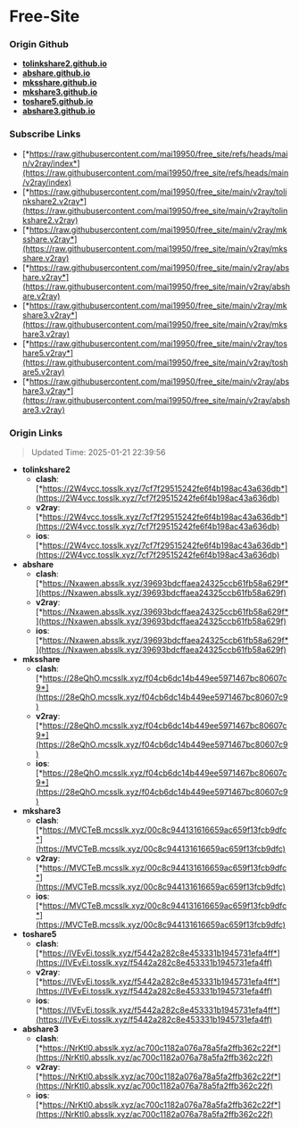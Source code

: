 # Free-Site

### Origin Github

- [**tolinkshare2.github.io**](https://github.com/tolinkshare2/tolinkshare2.github.io)
- [**abshare.github.io**](https://github.com/abshare/abshare.github.io)
- [**mksshare.github.io**](https://github.com/mksshare/mksshare.github.io)
- [**mkshare3.github.io**](https://github.com/mkshare3/mkshare3.github.io)
- [**toshare5.github.io**](https://github.com/toshare5/toshare5.github.io)
- [**abshare3.github.io**](https://github.com/abshare3/abshare3.github.io)

### Subscribe Links

- [*https://raw.githubusercontent.com/mai19950/free_site/refs/heads/main/v2ray/index*](https://raw.githubusercontent.com/mai19950/free_site/refs/heads/main/v2ray/index)
- [*https://raw.githubusercontent.com/mai19950/free_site/main/v2ray/tolinkshare2.v2ray*](https://raw.githubusercontent.com/mai19950/free_site/main/v2ray/tolinkshare2.v2ray)
- [*https://raw.githubusercontent.com/mai19950/free_site/main/v2ray/mksshare.v2ray*](https://raw.githubusercontent.com/mai19950/free_site/main/v2ray/mksshare.v2ray)
- [*https://raw.githubusercontent.com/mai19950/free_site/main/v2ray/abshare.v2ray*](https://raw.githubusercontent.com/mai19950/free_site/main/v2ray/abshare.v2ray)
- [*https://raw.githubusercontent.com/mai19950/free_site/main/v2ray/mkshare3.v2ray*](https://raw.githubusercontent.com/mai19950/free_site/main/v2ray/mkshare3.v2ray)
- [*https://raw.githubusercontent.com/mai19950/free_site/main/v2ray/toshare5.v2ray*](https://raw.githubusercontent.com/mai19950/free_site/main/v2ray/toshare5.v2ray)
- [*https://raw.githubusercontent.com/mai19950/free_site/main/v2ray/abshare3.v2ray*](https://raw.githubusercontent.com/mai19950/free_site/main/v2ray/abshare3.v2ray)

### Origin Links

> Updated Time: 2025-01-21 22:39:56

- **tolinkshare2**
  - **clash**: [*https://2W4vcc.tosslk.xyz/7cf7f29515242fe6f4b198ac43a636db*](https://2W4vcc.tosslk.xyz/7cf7f29515242fe6f4b198ac43a636db)
  - **v2ray**: [*https://2W4vcc.tosslk.xyz/7cf7f29515242fe6f4b198ac43a636db*](https://2W4vcc.tosslk.xyz/7cf7f29515242fe6f4b198ac43a636db)
  - **ios**: [*https://2W4vcc.tosslk.xyz/7cf7f29515242fe6f4b198ac43a636db*](https://2W4vcc.tosslk.xyz/7cf7f29515242fe6f4b198ac43a636db)
- **abshare**
  - **clash**: [*https://Nxawen.absslk.xyz/39693bdcffaea24325ccb61fb58a629f*](https://Nxawen.absslk.xyz/39693bdcffaea24325ccb61fb58a629f)
  - **v2ray**: [*https://Nxawen.absslk.xyz/39693bdcffaea24325ccb61fb58a629f*](https://Nxawen.absslk.xyz/39693bdcffaea24325ccb61fb58a629f)
  - **ios**: [*https://Nxawen.absslk.xyz/39693bdcffaea24325ccb61fb58a629f*](https://Nxawen.absslk.xyz/39693bdcffaea24325ccb61fb58a629f)
- **mksshare**
  - **clash**: [*https://28eQhO.mcsslk.xyz/f04cb6dc14b449ee5971467bc80607c9*](https://28eQhO.mcsslk.xyz/f04cb6dc14b449ee5971467bc80607c9)
  - **v2ray**: [*https://28eQhO.mcsslk.xyz/f04cb6dc14b449ee5971467bc80607c9*](https://28eQhO.mcsslk.xyz/f04cb6dc14b449ee5971467bc80607c9)
  - **ios**: [*https://28eQhO.mcsslk.xyz/f04cb6dc14b449ee5971467bc80607c9*](https://28eQhO.mcsslk.xyz/f04cb6dc14b449ee5971467bc80607c9)
- **mkshare3**
  - **clash**: [*https://MVCTeB.mcsslk.xyz/00c8c944131616659ac659f13fcb9dfc*](https://MVCTeB.mcsslk.xyz/00c8c944131616659ac659f13fcb9dfc)
  - **v2ray**: [*https://MVCTeB.mcsslk.xyz/00c8c944131616659ac659f13fcb9dfc*](https://MVCTeB.mcsslk.xyz/00c8c944131616659ac659f13fcb9dfc)
  - **ios**: [*https://MVCTeB.mcsslk.xyz/00c8c944131616659ac659f13fcb9dfc*](https://MVCTeB.mcsslk.xyz/00c8c944131616659ac659f13fcb9dfc)
- **toshare5**
  - **clash**: [*https://IVEvEi.tosslk.xyz/f5442a282c8e453331b1945731efa4ff*](https://IVEvEi.tosslk.xyz/f5442a282c8e453331b1945731efa4ff)
  - **v2ray**: [*https://IVEvEi.tosslk.xyz/f5442a282c8e453331b1945731efa4ff*](https://IVEvEi.tosslk.xyz/f5442a282c8e453331b1945731efa4ff)
  - **ios**: [*https://IVEvEi.tosslk.xyz/f5442a282c8e453331b1945731efa4ff*](https://IVEvEi.tosslk.xyz/f5442a282c8e453331b1945731efa4ff)
- **abshare3**
  - **clash**: [*https://NrKtl0.absslk.xyz/ac700c1182a076a78a5fa2ffb362c22f*](https://NrKtl0.absslk.xyz/ac700c1182a076a78a5fa2ffb362c22f)
  - **v2ray**: [*https://NrKtl0.absslk.xyz/ac700c1182a076a78a5fa2ffb362c22f*](https://NrKtl0.absslk.xyz/ac700c1182a076a78a5fa2ffb362c22f)
  - **ios**: [*https://NrKtl0.absslk.xyz/ac700c1182a076a78a5fa2ffb362c22f*](https://NrKtl0.absslk.xyz/ac700c1182a076a78a5fa2ffb362c22f)
